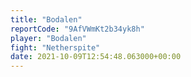 ```yaml
---
title: "Bodalen"
reportCode: "9AfVWmKt2b34yk8h"
player: "Bodalen"
fight: "Netherspite"
date: 2021-10-09T12:54:48.063000+00:00
---
```

